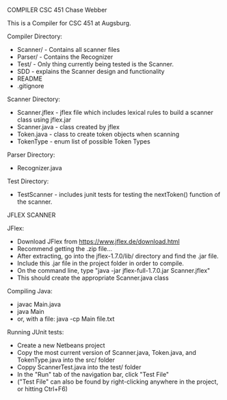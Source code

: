 COMPILER
CSC 451
Chase Webber


This is a Compiler for CSC 451 at Augsburg. 

Compiler Directory: 

* Scanner/ 	- Contains all scanner files
* Parser/ 	- Contains the Recognizer
* Test/ 	- Only thing currently being tested is the Scanner. 
* SDD 		- explains the Scanner design and functionality
* README
* .gitignore

Scanner Directory: 

* Scanner.jflex 	- jflex file which includes lexical rules to build a scanner class using jflex.jar 
* Scanner.java 		- class created by jflex
* Token.java 		- class to create token objects when scanning
* TokenType 		- enum list of possible Token Types

Parser Directory: 
* Recognizer.java

Test Directory: 

* TestScanner 		- includes junit tests for testing the nextToken() function of the scanner. 



JFLEX SCANNER


JFlex: 

* Download JFlex from https://www.jflex.de/download.html
* Recommend getting the .zip file... 
* After extracting, go into the jflex-1.7.0/lib/ directory and find the .jar file. 
* Include this .jar file in the project folder in order to compile. 
* On the command line, type "java -jar jflex-full-1.7.0.jar Scanner.jflex" 
* This should create the appropriate Scanner.java class


Compiling Java: 

* javac Main.java 
* java Main 
* or, with a file: java -cp Main file.txt


Running JUnit tests: 

* Create a new Netbeans project
* Copy the most current version of Scanner.java, Token.java, and TokenType.java into the src/ folder
* Coppy ScannerTest.java into the test/ folder
* In the "Run" tab of the navigation bar, click "Test File"
* ("Test File" can also be found by right-clicking anywhere in the project, or hitting Ctrl+F6)